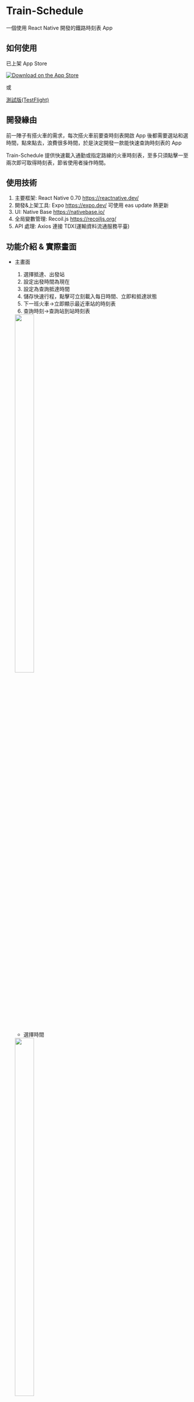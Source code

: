 # Train-Schedule

一個使用 React Native 開發的鐵路時刻表 App

## 如何使用

已上架 App Store

[![Download on the App Store](./Readme/Download_on_the_App_Store_Badge_US-UK_RGB_blk_092917.svg)](https://apps.apple.com/tw/app/%E5%8F%B0%E9%90%B5%E5%BF%AB%E6%9F%A5/id6448436446)

或

[測試版(TestFlight)](https://testflight.apple.com/join/dsbFuhK8)

## 開發緣由

前一陣子有搭火車的需求，每次搭火車前要查時刻表開啟 App 後都需要選站和選時間，點來點去，浪費很多時間，於是決定開發一款能快速查詢時刻表的 App

Train-Schedule 提供快速載入通勤或指定路線的火車時刻表，至多只須點擊一至兩次即可取得時刻表，節省使用者操作時間。

## 使用技術

1. 主要框架: React Native 0.70 <https://reactnative.dev/>
2. 開發&上架工具: Expo <https://expo.dev/> 可使用 eas update 熱更新
3. UI: Native Base <https://nativebase.io/>
4. 全局變數管理: Recoil.js <https://recoiljs.org/>
5. API 處理: Axios 連接 TDX(運輸資料流通服務平臺)

## 功能介紹 & 實際畫面

- 主畫面

  1. 選擇抵達、出發站
  2. 設定出發時間為現在
  3. 設定為查詢抵達時間
  4. 儲存快速行程，點擊可立刻載入每日時間、立即和抵達狀態
  5. 下一班火車->立即顯示最近車站的時刻表
  6. 查詢時刻->查詢站到站時刻表

   <img src="https://github.com/clspeter/Train-Schedule/blob/master/Readme/IMG_2522.PNG" width="33%" height="50%">

  - 選擇時間

   <img src="https://github.com/clspeter/Train-Schedule/blob/master/Readme/IMG_2504.PNG" width="33%" height="50%">

  - 選擇車站

   <img src="https://github.com/clspeter/Train-Schedule/blob/master/Readme/IMG_2506.PNG" width="33%" height="50%">

- 下一班火車 最近車站的動態時刻表

  1. 點擊列車進入該車次詳細資料
  2. 提供即時誤點資料，且每分鐘自動更新，有更新提示小彈窗

  <img src="https://github.com/clspeter/Train-Schedule/blob/master/Readme/2524.PNG" width="33%" height="50%">

- 提供即時誤點資料，且每分鐘自動更新，有更新提示小彈窗

  1. 各站到離站時刻
  2. 即時誤點資料、列車目前位置
  3. 自動滾動到起訖站區間

  <img src="https://github.com/clspeter/Train-Schedule/blob/master/Readme/IMG_2503.PNG" width="33%" height="50%">

- 站到站時刻表

  1. 提供即時誤點資料，且每分鐘自動更新，有更新提示小彈窗
  2. 點擊列車進入該車次詳細資料，同下一班火車的車次詳細資料

  <img src="https://github.com/clspeter/Train-Schedule/blob/master/Readme/IMG_2505.PNG" width="33%" height="50%">

- 其他功能

  1. 設定內可選擇開啟 App 時自動選取最近火車站為出發站

  <img src="https://github.com/clspeter/Train-Schedule/blob/master/Readme/IMG_2502.PNG" width="33%" height="50%">

## 程式碼說明

state.tsx, store.tsx: 全局變數管理

apiRequest.ts, dataProcess.tx: API 和資料處理

## 預計更新

- 增加開啟 Aap 直接進入下一班列車頁面的選項
- 滑動刪除快速行程

## 已知問題

有時抵達車站會顯示空白，臨時解決方法，請進設定清除快取資料

## 如何開發

copy env.example to .env
填寫 TDX API 金鑰，由一組 Client Id 和 Client Secret 組成

```sh
yarn install

yarn start
```
